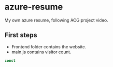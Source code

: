 # azure-resume
My own azure resume, following ACG project video.

## First steps

- Frontend folder contains the website.
- main.js contains visitor count.

```js
const
```
